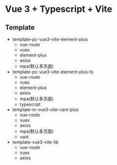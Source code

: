 # Vue 3 + Typescript + Vite

## Template
- template-pc-vue3-vite-element-plus
  - vue-route
  - vuex
  - element-plus
  - axios
  - mpa(默认多页面)
- template-pc-vue3-vite-element-plus-ts
  - vue-route
  - vuex
  - element-plus
  - axios
  - mpa(默认多页面)
  - typescript
- template-m-vue3-vite-vant-plus
  - vue-route
  - vuex
  - axios
  - mpa(默认多页面)
  - vant
- template-vue3-vite-lib
  - vue-route
  - vuex
  - axios
